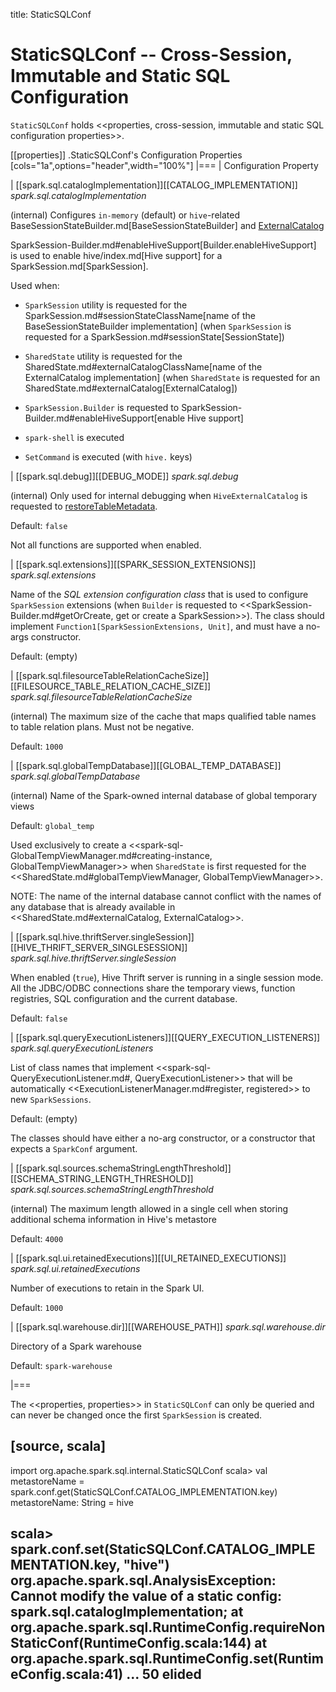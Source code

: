 title: StaticSQLConf

# StaticSQLConf -- Cross-Session, Immutable and Static SQL Configuration

`StaticSQLConf` holds <<properties, cross-session, immutable and static SQL configuration properties>>.

[[properties]]
.StaticSQLConf's Configuration Properties
[cols="1a",options="header",width="100%"]
|===
| Configuration Property

| [[spark.sql.catalogImplementation]][[CATALOG_IMPLEMENTATION]] *spark.sql.catalogImplementation*

(internal) Configures `in-memory` (default) or ``hive``-related BaseSessionStateBuilder.md[BaseSessionStateBuilder] and [ExternalCatalog](ExternalCatalog.md)

SparkSession-Builder.md#enableHiveSupport[Builder.enableHiveSupport] is used to enable hive/index.md[Hive support] for a SparkSession.md[SparkSession].

Used when:

* `SparkSession` utility is requested for the SparkSession.md#sessionStateClassName[name of the BaseSessionStateBuilder implementation] (when `SparkSession` is requested for a SparkSession.md#sessionState[SessionState])

* `SharedState` utility is requested for the SharedState.md#externalCatalogClassName[name of the ExternalCatalog implementation] (when `SharedState` is requested for an SharedState.md#externalCatalog[ExternalCatalog])

* `SparkSession.Builder` is requested to SparkSession-Builder.md#enableHiveSupport[enable Hive support]

* `spark-shell` is executed

* `SetCommand` is executed (with `hive.` keys)

| [[spark.sql.debug]][[DEBUG_MODE]] *spark.sql.debug*

(internal) Only used for internal debugging when `HiveExternalCatalog` is requested to [restoreTableMetadata](hive/HiveExternalCatalog.md#restoreTableMetadata).

Default: `false`

Not all functions are supported when enabled.

| [[spark.sql.extensions]][[SPARK_SESSION_EXTENSIONS]] *spark.sql.extensions*

Name of the *SQL extension configuration class* that is used to configure `SparkSession` extensions (when `Builder` is requested to <<SparkSession-Builder.md#getOrCreate, get or create a SparkSession>>). The class should implement `Function1[SparkSessionExtensions, Unit]`, and must have a no-args constructor.

Default: (empty)

| [[spark.sql.filesourceTableRelationCacheSize]][[FILESOURCE_TABLE_RELATION_CACHE_SIZE]] *spark.sql.filesourceTableRelationCacheSize*

(internal) The maximum size of the cache that maps qualified table names to table relation plans. Must not be negative.

Default: `1000`

| [[spark.sql.globalTempDatabase]][[GLOBAL_TEMP_DATABASE]] *spark.sql.globalTempDatabase*

(internal) Name of the Spark-owned internal database of global temporary views

Default: `global_temp`

Used exclusively to create a <<spark-sql-GlobalTempViewManager.md#creating-instance, GlobalTempViewManager>> when `SharedState` is first requested for the <<SharedState.md#globalTempViewManager, GlobalTempViewManager>>.

NOTE: The name of the internal database cannot conflict with the names of any database that is already available in <<SharedState.md#externalCatalog, ExternalCatalog>>.

| [[spark.sql.hive.thriftServer.singleSession]][[HIVE_THRIFT_SERVER_SINGLESESSION]] *spark.sql.hive.thriftServer.singleSession*

When enabled (`true`), Hive Thrift server is running in a single session mode. All the JDBC/ODBC connections share the temporary views, function registries, SQL configuration and the current database.

Default: `false`

| [[spark.sql.queryExecutionListeners]][[QUERY_EXECUTION_LISTENERS]] *spark.sql.queryExecutionListeners*

List of class names that implement <<spark-sql-QueryExecutionListener.md#, QueryExecutionListener>> that will be automatically <<ExecutionListenerManager.md#register, registered>> to new `SparkSessions`.

Default: (empty)

The classes should have either a no-arg constructor, or a constructor that expects a `SparkConf` argument.

| [[spark.sql.sources.schemaStringLengthThreshold]][[SCHEMA_STRING_LENGTH_THRESHOLD]] *spark.sql.sources.schemaStringLengthThreshold*

(internal) The maximum length allowed in a single cell when storing additional schema information in Hive's metastore

Default: `4000`

| [[spark.sql.ui.retainedExecutions]][[UI_RETAINED_EXECUTIONS]] *spark.sql.ui.retainedExecutions*

Number of executions to retain in the Spark UI.

Default: `1000`

| [[spark.sql.warehouse.dir]][[WAREHOUSE_PATH]] *spark.sql.warehouse.dir*

Directory of a Spark warehouse

Default: `spark-warehouse`

|===

The <<properties, properties>> in `StaticSQLConf` can only be queried and can never be changed once the first `SparkSession` is created.

[source, scala]
----
import org.apache.spark.sql.internal.StaticSQLConf
scala> val metastoreName = spark.conf.get(StaticSQLConf.CATALOG_IMPLEMENTATION.key)
metastoreName: String = hive

scala> spark.conf.set(StaticSQLConf.CATALOG_IMPLEMENTATION.key, "hive")
org.apache.spark.sql.AnalysisException: Cannot modify the value of a static config: spark.sql.catalogImplementation;
  at org.apache.spark.sql.RuntimeConfig.requireNonStaticConf(RuntimeConfig.scala:144)
  at org.apache.spark.sql.RuntimeConfig.set(RuntimeConfig.scala:41)
  ... 50 elided
----
